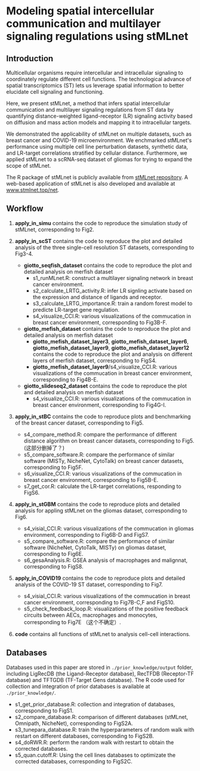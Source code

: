 # Modeling spatial intercellular communication and multilayer signaling regulations using stMLnet

## Introduction 
Multicellular organisms require intercellular and intracellular signaling to coordinately regulate different cell functions. The technological advance of spatial transcriptomics (ST) lets us leverage spatial information to better elucidate cell signaling and functioning. 

Here, we present stMLnet, a method that infers spatial intercellular communication and multilayer signaling regulations from ST data by quantifying distance-weighted ligand-receptor (LR) signaling activity based on diffusion and mass action models and mapping it to intracellular targets. 

We demonstrated the applicability of stMLnet on multiple datasets, such as breast cancer and COVID-19 microenvironment. We enchmarked stMLnet's performance using multiple cell line perturbation datasets, synthetic data, and LR-target correlations stratified by cellular distance. Furthermore, we applied stMLnet to a scRNA-seq dataset of gliomas for trying to expand the scope of stMLnet.

The R package of stMLnet is publicly available from <a href="https://github.com/SunXQlab/stMLnet" target="_blank">stMLnet repository</a>. A web-based application of stMLnet is also developed and available at www.stmlnet.top/net. 
 
## Workflow

1. **apply_in_simu** contains the code to reproduce the simulation study of stMLnet, corresponding to Fig2.<br>
2. **apply_in_scST** contains the code to reproduce the plot and detailed analysis of the three single-cell resolution ST datasets, corresponding to Fig3-4.<br>
    * **giotto_seqfish_dataset** contains the code to reproduce the plot and detailed analysis on merfish dataset<br>
      - s1_runMLnet.R: construct a multilayer signaling network in breast cancer environment.
      - s2_calculate_LRTG_activity.R: infer LR signling activate based on the expression and distance of ligands and receptor.
      - s3_calculate_LRTG_importance.R: train a random forest model to predicte LR-target gene regulation.
      - s4_visualize_CCI.R: various visualizations of the commucation in breast cancer environment, corresponding to Fig3B-F.
    * **giotto_mefish_dataset** contains the code to reproduce the plot and detailed analysis on merfish dataset<br>
      - **giotto_mefish_dataset_layer3**, **giotto_mefish_dataset_layer6**, **giotto_mefish_dataset_layer9**, **giotto_mefish_dataset_layer12** contains the code to reproduce the plot and analysis on different layers of merfish dataset, corresponding to FigS4.
      - **giotto_mefish_dataset_layer9**/s4_visualize_CCI.R: various visualizations of the commucation in breast cancer environment, corresponding to Fig4B-E.
    * **giotto_slideseq2_dataset** contains the code to reproduce the plot and detailed analysis on merfish dataset<br>
      - s4_visualize_CCI.R: various visualizations of the commucation in breast cancer environment, corresponding to Fig4G-I.
3. **apply_in_stBC** contains the code to reproduce plots and benchmarking of the breast cancer dataset, corresponding to Fig5.<br>
    - s4_compare_method.R: compare the performance of different distance algorithm on breast cancer datasets, corresponding to Fig5.(这部分删掉了？)
    - s5_compare_software.R: compare the performance of similar software (MISTy, NicheNet, CytoTalk) on breast cancer datasets, corresponding to Fig5F.
    - s6_visualize_CCI.R: various visualizations of the commucation in breast cancer environment, corresponding to Fig5B-E.
    - s7_get_cor.R: calculate the LR-target correlations, responding to FigS6.
4. **apply_in_stGBM** contains the code to reproduce plots and detailed analysis for appling stMLnet on the gliomas dataset, corresponding to Fig6. <br>
   - s4_visial_CCI.R: various visualizations of the commucation in gliomas environment, corresponding to Fig6B-D and FigS7.
   - s5_compare_software.R: compare the performance of similar software (NicheNet, CytoTalk, MISTy) on gliomas dataset, corresponding to Fig6E.
   - s6_gesaAnalysis.R: GSEA analysis of macrophages and malignnat, corresponding to FigS8.
5. **apply_in_COVID19** contains the code to reproduce plots and detailed analysis of the COVID-19 ST dataset, corresponding to Fig7. <br>
   - s4_visial_CCI.R: various visualizations of the commucation in breast cancer environment, corresponding to Fig7B-C,F and FigS10.
   - s5_check_feedback_loop.R: visualizations of the positive feedback circuits between AECs, macrophages and monocytes, corresponding to Fig7E （这个不确定）.

6. **code** contains all functions of stMLnet to analysis cell-cell interactions. <br>

## Databases

Databases used in this paper are stored in `./prior_knowledge/output` folder, including LigRecDB (the Ligand-Receptor database), RecTFDB (Receptor-TF database) and TFTGDB (TF-Target Gens database). The R code used for collection and integration of prior databases is available at `./prior_knowledge/`.

  - s1_get_prior_database.R: collection and integration of databases, corresponding to FigS1.
  - s2_compare_database.R: comparison of different databases (stMLnet, Omnipath, NicheNet), corresponding to FigS2A.
  - s3_tunepara_database.R: train the hyperparameters of random walk with restart on different databases, corresponding to FigS2B.
  - s4_doRWR.R: perform the random walk with restart to obtain the corrected databases.
  - s5_quan.cutoff.R: Using the cell lines databases to optimizate the corrected databases, corresponding to FigS2C.
    

